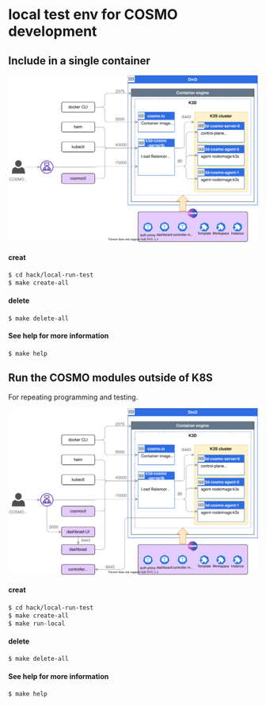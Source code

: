 # local test env for COSMO development

## Include in a single container


![overview](assets/test-env-1.dio.svg)


#### creat 
```
$ cd hack/local-run-test
$ make create-all
```

#### delete
```
$ make delete-all
```

#### See help for more information
```
$ make help
```

## Run the COSMO modules outside of K8S

For repeating programming and testing.


![overview](assets/test-env-2.dio.svg)


#### creat 
```
$ cd hack/local-run-test
$ make create-all
$ make run-local
```

#### delete
```
$ make delete-all
```

#### See help for more information
```
$ make help
```
